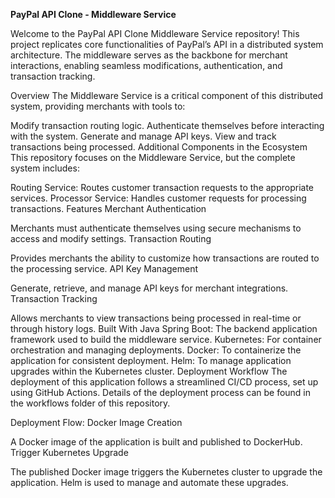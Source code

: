 **PayPal API Clone - Middleware Service**

Welcome to the PayPal API Clone Middleware Service repository! This project replicates core functionalities of PayPal’s API in a distributed system architecture. The middleware serves as the backbone for merchant interactions, enabling seamless modifications, authentication, and transaction tracking.

Overview
The Middleware Service is a critical component of this distributed system, providing merchants with tools to:

Modify transaction routing logic.
Authenticate themselves before interacting with the system.
Generate and manage API keys.
View and track transactions being processed.
Additional Components in the Ecosystem
This repository focuses on the Middleware Service, but the complete system includes:

Routing Service: Routes customer transaction requests to the appropriate services.
Processor Service: Handles customer requests for processing transactions.
Features
Merchant Authentication

Merchants must authenticate themselves using secure mechanisms to access and modify settings.
Transaction Routing

Provides merchants the ability to customize how transactions are routed to the processing service.
API Key Management

Generate, retrieve, and manage API keys for merchant integrations.
Transaction Tracking

Allows merchants to view transactions being processed in real-time or through history logs.
Built With
Java Spring Boot: The backend application framework used to build the middleware service.
Kubernetes: For container orchestration and managing deployments.
Docker: To containerize the application for consistent deployment.
Helm: To manage application upgrades within the Kubernetes cluster.
Deployment Workflow
The deployment of this application follows a streamlined CI/CD process, set up using GitHub Actions. Details of the deployment process can be found in the workflows folder of this repository.

Deployment Flow:
Docker Image Creation

A Docker image of the application is built and published to DockerHub.
Trigger Kubernetes Upgrade

The published Docker image triggers the Kubernetes cluster to upgrade the application.
Helm is used to manage and automate these upgrades.
